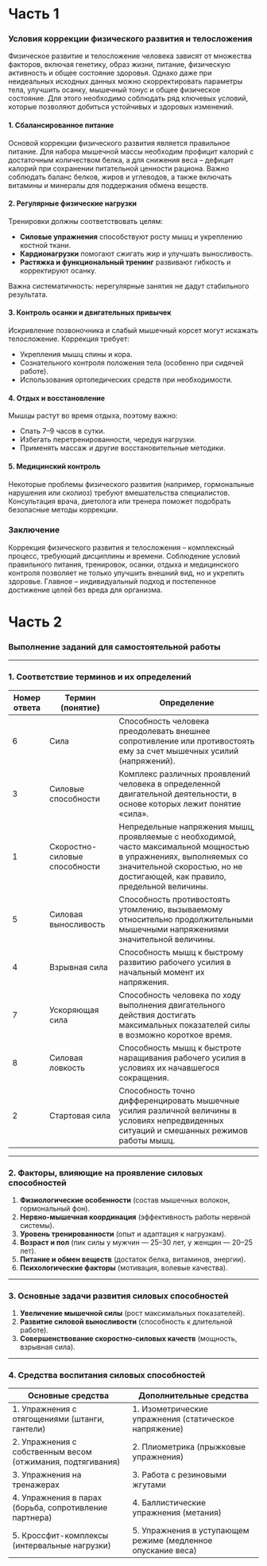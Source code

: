 # Часть 1
### Условия коррекции физического развития и телосложения  

Физическое развитие и телосложение человека зависят от множества факторов, включая генетику, образ жизни, питание, физическую активность и общее состояние здоровья. Однако даже при неидеальных исходных данных можно скорректировать параметры тела, улучшить осанку, мышечный тонус и общее физическое состояние. Для этого необходимо соблюдать ряд ключевых условий, которые позволяют добиться устойчивых и здоровых изменений.  

#### 1. **Сбалансированное питание**  
Основой коррекции физического развития является правильное питание. Для набора мышечной массы необходим профицит калорий с достаточным количеством белка, а для снижения веса – дефицит калорий при сохранении питательной ценности рациона. Важно соблюдать баланс белков, жиров и углеводов, а также включать витамины и минералы для поддержания обмена веществ.  

#### 2. **Регулярные физические нагрузки**  
Тренировки должны соответствовать целям:  
- **Силовые упражнения** способствуют росту мышц и укреплению костной ткани.  
- **Кардионагрузки** помогают сжигать жир и улучшать выносливость.  
- **Растяжка и функциональный тренинг** развивают гибкость и корректируют осанку.  

Важна систематичность: нерегулярные занятия не дадут стабильного результата.  

#### 3. **Контроль осанки и двигательных привычек**  
Искривление позвоночника и слабый мышечный корсет могут искажать телосложение. Коррекция требует:  
- Укрепления мышц спины и кора.  
- Сознательного контроля положения тела (особенно при сидячей работе).  
- Использования ортопедических средств при необходимости.  

#### 4. **Отдых и восстановление**  
Мышцы растут во время отдыха, поэтому важно:  
- Спать 7–9 часов в сутки.  
- Избегать перетренированности, чередуя нагрузки.  
- Применять массаж и другие восстановительные методики.  

#### 5. **Медицинский контроль**  
Некоторые проблемы физического развития (например, гормональные нарушения или сколиоз) требуют вмешательства специалистов. Консультация врача, диетолога или тренера поможет подобрать безопасные методы коррекции.  

### Заключение  
Коррекция физического развития и телосложения – комплексный процесс, требующий дисциплины и времени. Соблюдение условий правильного питания, тренировок, осанки, отдыха и медицинского контроля позволяет не только улучшить внешний вид, но и укрепить здоровье. Главное – индивидуальный подход и постепенное достижение целей без вреда для организма.
# Часть 2
### **Выполнение заданий для самостоятельной работы**  

---  

### **1. Соответствие терминов и их определений**  

| **Номер ответа** | **Термин (понятие)**          | **Определение**                                                                                                                                                                                  |
| ---------------- | ----------------------------- | ------------------------------------------------------------------------------------------------------------------------------------------------------------------------------------------------ |
| 6                | Сила                          | Способность человека преодолевать внешнее сопротивление или противостоять ему за счет мышечных усилий (напряжений).                                                                              |
| 3                | Силовые способности           | Комплекс различных проявлений человека в определенной двигательной деятельности, в основе которых лежит понятие «сила».                                                                          |
| 1                | Скоростно-силовые способности | Непредельные напряжения мышц, проявляемые с необходимой, часто максимальной мощностью в упражнениях, выполняемых со значительной скоростью, но не достигающей, как правило, предельной величины. |
| 5                | Силовая выносливость          | Способность противостоять утомлению, вызываемому относительно продолжительными мышечными напряжениями значительной величины.                                                                     |
| 4                | Взрывная сила                 | Способность мышц к быстрому развитию рабочего усилия в начальный момент их напряжения.                                                                                                           |
| 7                | Ускоряющая сила               | Способность человека по ходу выполнения двигательного действия достигать максимальных показателей силы в возможно короткое время.                                                                |
| 8                | Силовая ловкость              | Способность мышц к быстроте наращивания рабочего усилия в условиях их начавшегося сокращения.                                                                                                    |
| 2                | Стартовая сила                | Способность точно дифференцировать мышечные усилия различной величины в условиях непредвиденных ситуаций и смешанных режимов работы мышц.                                                        |

---  
### **2. Факторы, влияющие на проявление силовых способностей**  
1) **Физиологические особенности** (состав мышечных волокон, гормональный фон).  
2) **Нервно-мышечная координация** (эффективность работы нервной системы).  
3) **Уровень тренированности** (опыт и адаптация к нагрузкам).  
4) **Возраст и пол** (пик силы у мужчин — 25–30 лет, у женщин — 20–25 лет).  
5) **Питание и обмен веществ** (достаток белка, витаминов, энергии).  
6) **Психологические факторы** (мотивация, волевые качества).  

---  

### **3. Основные задачи развития силовых способностей**  
1) **Увеличение мышечной силы** (рост максимальных показателей).  
2) **Развитие силовой выносливости** (способность к длительной работе).  
3) **Совершенствование скоростно-силовых качеств** (мощность, взрывная сила).  

---  

### **4. Средства воспитания силовых способностей**  

| **Основные средства**                | **Дополнительные средства**          |
|--------------------------------------|--------------------------------------|
| 1. Упражнения с отягощениями (штанги, гантели) | 1. Изометрические упражнения (статическое напряжение) |
| 2. Упражнения с собственным весом (отжимания, подтягивания) | 2. Плиометрика (прыжковые упражнения) |
| 3. Упражнения на тренажерах          | 3. Работа с резиновыми жгутами       |
| 4. Упражнения в парах (борьба, сопротивление партнера) | 4. Баллистические упражнения (метания) |
| 5. Кроссфит-комплексы (интервальные нагрузки) | 5. Упражнения в уступающем режиме (медленное опускание веса) |
